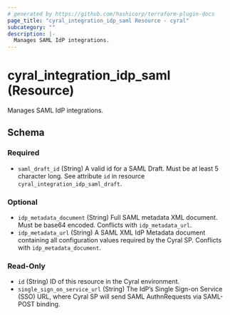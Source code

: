 ```yaml
---
# generated by https://github.com/hashicorp/terraform-plugin-docs
page_title: "cyral_integration_idp_saml Resource - cyral"
subcategory: ""
description: |-
  Manages SAML IdP integrations.
---
```


# cyral_integration_idp_saml (Resource)

Manages SAML IdP integrations.

<!-- schema generated by tfplugindocs -->

## Schema

### Required

- `saml_draft_id` (String) A valid id for a SAML Draft. Must be at least 5 character long. See attribute `id` in resource `cyral_integration_idp_saml_draft`.

### Optional

- `idp_metadata_document` (String) Full SAML metadata XML document. Must be base64 encoded. Conflicts with `idp_metadata_url`.
- `idp_metadata_url` (String) A SAML XML IdP Metadata document containing all configuration values required by the Cyral SP. Conflicts with `idp_metadata_document`.

### Read-Only

- `id` (String) ID of this resource in the Cyral environment.
- `single_sign_on_service_url` (String) The IdP’s Single Sign-on Service (SSO) URL, where Cyral SP will send SAML AuthnRequests via SAML-POST binding.
